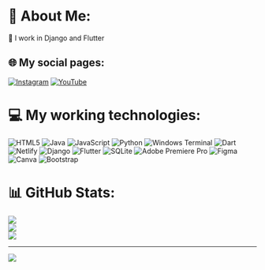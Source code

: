 # 💫 About Me:
👋 I work in Django and Flutter<br>


## 🌐 My social pages:
[![Instagram](https://img.shields.io/badge/Instagram-%23E4405F.svg?logo=Instagram&logoColor=white)](https://instagram.com/islomjon_official__) [![YouTube](https://img.shields.io/badge/YouTube-%23FF0000.svg?logo=YouTube&logoColor=white)](https://youtube.com/@withislomjon) 

# 💻 My working technologies:
![HTML5](https://img.shields.io/badge/html5-%23E34F26.svg?style=for-the-badge&logo=html5&logoColor=white) ![Java](https://img.shields.io/badge/java-%23ED8B00.svg?style=for-the-badge&logo=openjdk&logoColor=white) ![JavaScript](https://img.shields.io/badge/javascript-%23323330.svg?style=for-the-badge&logo=javascript&logoColor=%23F7DF1E) ![Python](https://img.shields.io/badge/python-3670A0?style=for-the-badge&logo=python&logoColor=ffdd54) ![Windows Terminal](https://img.shields.io/badge/Windows%20Terminal-%234D4D4D.svg?style=for-the-badge&logo=windows-terminal&logoColor=white) ![Dart](https://img.shields.io/badge/dart-%230175C2.svg?style=for-the-badge&logo=dart&logoColor=white) ![Netlify](https://img.shields.io/badge/netlify-%23000000.svg?style=for-the-badge&logo=netlify&logoColor=#00C7B7) ![Django](https://img.shields.io/badge/django-%23092E20.svg?style=for-the-badge&logo=django&logoColor=white) ![Flutter](https://img.shields.io/badge/Flutter-%2302569B.svg?style=for-the-badge&logo=Flutter&logoColor=white) ![SQLite](https://img.shields.io/badge/sqlite-%2307405e.svg?style=for-the-badge&logo=sqlite&logoColor=white) ![Adobe Premiere Pro](https://img.shields.io/badge/Adobe%20Premiere%20Pro-9999FF.svg?style=for-the-badge&logo=Adobe%20Premiere%20Pro&logoColor=white) ![Figma](https://img.shields.io/badge/figma-%23F24E1E.svg?style=for-the-badge&logo=figma&logoColor=white) ![Canva](https://img.shields.io/badge/Canva-%2300C4CC.svg?style=for-the-badge&logo=Canva&logoColor=white) ![Bootstrap](https://img.shields.io/badge/bootstrap-%238511FA.svg?style=for-the-badge&logo=bootstrap&logoColor=white)
# 📊 GitHub Stats:
![](https://github-readme-stats.vercel.app/api?username=nurmukhammadovislomjon&theme=dark&hide_border=false&include_all_commits=false&count_private=false)<br/>
![](https://github-readme-streak-stats.herokuapp.com/?user=nurmukhammadovislomjon&theme=dark&hide_border=false)<br/>
![](https://github-readme-stats.vercel.app/api/top-langs/?username=nurmukhammadovislomjon&theme=dark&hide_border=false&include_all_commits=false&count_private=false&layout=compact)

---
[![](https://visitcount.itsvg.in/api?id=nurmukhammadovislomjon&icon=0&color=0)](https://visitcount.itsvg.in)

<!-- Proudly created with GPRM ( https://gprm.itsvg.in ) -->
